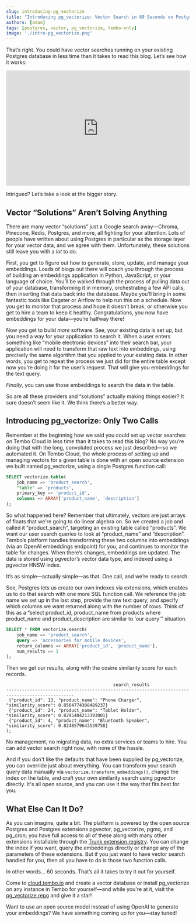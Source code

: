 ```yaml
---
slug: introducing-pg_vectorize
title: "Introducing pg_vectorize: Vector Search in 60 Seconds on Postgres"
authors: [adam]
tags: [postgres, vector, pg_vectorize, tembo-only]
image: './intro-pg_vectorize.png'
---
```



That’s right. You could have vector searches running on your existing Postgres database in less time than it takes to read this blog. Let’s see how it works:

<div style={{ position: 'relative', width: '100%', paddingBottom: '56.25%', marginBottom: '5%'}}>
  <iframe
    style={{ position: 'absolute', top:'10px', width: '100%', height: '100%' }}
    width="100%"
    height="315"
    src="https://www.youtube.com/embed/TgtINeeucy8?si=7jBlRi59mSnlnH0i"
    title="YouTube video player"
    frameBorder="0"
    allow="accelerometer; autoplay; clipboard-write; encrypted-media; gyroscope; picture-in-picture"
    allowFullScreen>
  </iframe>
</div>

Intrigued? Let’s take a look at the bigger story.

## Vector “Solutions” Aren’t Solving Anything

There are many vector “solutions” just a Google search away—Chroma, Pinecone, Redis, Postgres, and more, all fighting for your attention. Lots of people have written about using Postgres in particular as the storage layer for your vector data, and we agree with them. Unfortunately, these solutions still leave you with a _lot_ to do.

First, you get to figure out how to generate, store, update, and manage your embeddings. Loads of blogs out there will coach you through the process of building an embeddings application in Python, JavaScript, or your language of choice. You’ll be walked through the process of pulling data out of your database, transforming it in memory, orchestrating a few API calls, then inserting that data back into the database. Maybe you’ll bring in some fantastic tools like Dagster or Airflow to help run this on a schedule. Now you get to monitor that process and hope it doesn’t break, or otherwise you get to hire a team to keep it healthy. Congratulations, you now have embeddings for your data—you’re halfway there!

Now you get to build _more_ software. See, your existing data is set up, but you need a way for your application to search it. When a user enters something like “mobile electronic devices” into their search bar, your application will need to transform that raw text into embeddings, using precisely the same algorithm that you applied to your existing data. In other words, you get to repeat the process we just did for the entire table except now you’re doing it for the user’s request. That will give you embeddings for the text query.

_Finally_, you can use those embeddings to search the data in the table.

So are all these providers and “solutions” actually making things easier? It sure doesn’t seem like it. We think there’s a better way.

## Introducing pg_vectorize: Only Two Calls

Remember at the beginning how we said you could set up vector searches on Tembo Cloud in less time than it takes to read this blog? No way you’re doing that with the long, convoluted process we just described—so we automated it. On Tembo Cloud, the whole process of setting up and managing vectors for a given table is done with an open source extension we built named pg_vectorize, using a single Postgres function call:

```sql
SELECT vectorize.table(
    job_name => 'product_search',
    "table" => 'products',
    primary_key => 'product_id',
    columns => ARRAY['product_name', 'description']
);
```

So what happened here? Remember that ultimately, vectors are just arrays of floats that we're going to do linear algebra on. So we created a job and called it “product_search”, targeting an existing table called “products”. We want our user search queries to look at “product_name” and “description”. Tembo’s platform handles transforming these two columns into embeddings (via an OpenAI embeddings endpoint) for you, and continues to monitor the table for changes. When there’s changes, embeddings are updated. The data is stored using pgvector’s vector data type, and indexed using a pgvector HNSW index.

It’s as simple—actually simple—as that. One call, and we’re ready to search.

See, Postgres lets us create our own indexes via extensions, which enables us to do that search with one more SQL function call. We reference the job name we set up in the last step, provide the raw text query, and specify which columns we want returned along with the number of rows. Think of this as a “select product_id, product_name from products where product_name and product_description are similar to 'our query'” situation.

```sql
SELECT * FROM vectorize.search(
    job_name => 'product_search',
    query => 'accessories for mobile devices',
    return_columns => ARRAY['product_id', 'product_name'],
    num_results => 3
);
```

Then we get our results, along with the cosine similarity score for each records.

```
                                         search_results
------------------------------------------------------------------------------------------------
 {"product_id": 13, "product_name": "Phone Charger", "similarity_score": 0.8564774308489237}
 {"product_id": 24, "product_name": "Tablet Holder", "similarity_score": 0.8295404213393001}
 {"product_id": 4, "product_name": "Bluetooth Speaker", "similarity_score": 0.8248579643539758}
);
```

No management, no migrating data, no extra services or teams to hire. You can add vector search right now, with none of the hassle.

And if you don't like the defaults that have been supplied by pg_vectorize, you can override just about everything. You can transform your search query data manually via `vectorize.transform_embeddings()`, change the index on the table, and craft your own similarity search using pgvector directly. It's all open source, and you can use it the way that fits best for you.


## What Else Can It Do?

As you can imagine, quite a bit. The platform is powered by the open source Postgres and Postgres extensions pgvector, pg_vectorize, pgmq, and pg_cron; you have full access to all of these along with many other extensions installable through the [Trunk extension registry](https://pgt.dev). You can change the index if you want, query the embeddings directly or change any of the parameters of these extensions. But if you just want to have vector search handled for you, then all you have to do is those two function calls.

In other words… 60 seconds. That’s all it takes to try it out for yourself.

Come to [cloud.tembo.io](https://cloud.tembo.io) and create a vector database or install pg_vectorize on any instance in Tembo for yourself—and while you're at it, visit the [pg_vectorize repo](https://github.com/tembo-io/pg_vectorize) and give it a star!

Want to use an open source model instead of using OpenAI to generate your embeddings? We have something coming up for you—stay tuned!
